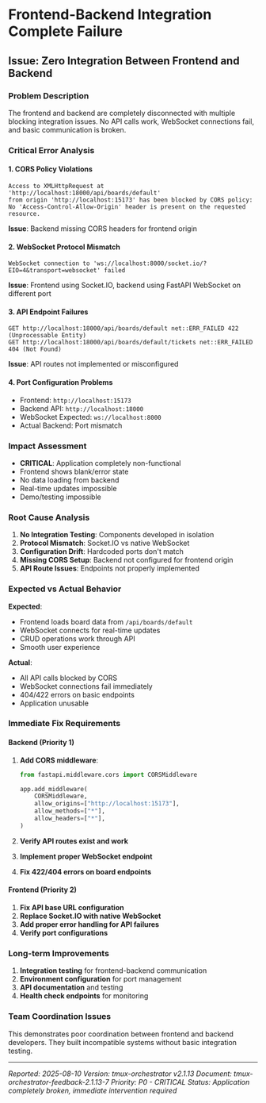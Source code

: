 # Frontend-Backend Integration Complete Failure

## Issue: Zero Integration Between Frontend and Backend

### Problem Description
The frontend and backend are completely disconnected with multiple blocking integration issues. No API calls work, WebSocket connections fail, and basic communication is broken.

### Critical Error Analysis

#### 1. CORS Policy Violations
```
Access to XMLHttpRequest at 'http://localhost:18000/api/boards/default' 
from origin 'http://localhost:15173' has been blocked by CORS policy: 
No 'Access-Control-Allow-Origin' header is present on the requested resource.
```
**Issue**: Backend missing CORS headers for frontend origin

#### 2. WebSocket Protocol Mismatch  
```
WebSocket connection to 'ws://localhost:8000/socket.io/?EIO=4&transport=websocket' failed
```
**Issue**: Frontend using Socket.IO, backend using FastAPI WebSocket on different port

#### 3. API Endpoint Failures
```
GET http://localhost:18000/api/boards/default net::ERR_FAILED 422 (Unprocessable Entity)
GET http://localhost:18000/api/boards/default/tickets net::ERR_FAILED 404 (Not Found)
```
**Issue**: API routes not implemented or misconfigured

#### 4. Port Configuration Problems
- Frontend: `http://localhost:15173` 
- Backend API: `http://localhost:18000`
- WebSocket Expected: `ws://localhost:8000`
- Actual Backend: Port mismatch

### Impact Assessment
- **CRITICAL**: Application completely non-functional
- Frontend shows blank/error state
- No data loading from backend
- Real-time updates impossible
- Demo/testing impossible

### Root Cause Analysis
1. **No Integration Testing**: Components developed in isolation
2. **Protocol Mismatch**: Socket.IO vs native WebSocket  
3. **Configuration Drift**: Hardcoded ports don't match
4. **Missing CORS Setup**: Backend not configured for frontend origin
5. **API Route Issues**: Endpoints not properly implemented

### Expected vs Actual Behavior

**Expected**:
- Frontend loads board data from `/api/boards/default`
- WebSocket connects for real-time updates
- CRUD operations work through API
- Smooth user experience

**Actual**:
- All API calls blocked by CORS
- WebSocket connections fail immediately  
- 404/422 errors on basic endpoints
- Application unusable

### Immediate Fix Requirements

#### Backend (Priority 1)
1. **Add CORS middleware**:
   ```python
   from fastapi.middleware.cors import CORSMiddleware
   
   app.add_middleware(
       CORSMiddleware,
       allow_origins=["http://localhost:15173"],
       allow_methods=["*"],
       allow_headers=["*"],
   )
   ```

2. **Verify API routes exist and work**
3. **Implement proper WebSocket endpoint**  
4. **Fix 422/404 errors on board endpoints**

#### Frontend (Priority 2)
1. **Fix API base URL configuration**
2. **Replace Socket.IO with native WebSocket**
3. **Add proper error handling for API failures**
4. **Verify port configurations**

### Long-term Improvements
1. **Integration testing** for frontend-backend communication
2. **Environment configuration** for port management
3. **API documentation** and testing
4. **Health check endpoints** for monitoring

### Team Coordination Issues
This demonstrates poor coordination between frontend and backend developers. They built incompatible systems without basic integration testing.

---
*Reported: 2025-08-10*
*Version: tmux-orchestrator v2.1.13*
*Document: tmux-orchestrator-feedback-2.1.13-7*
*Priority: P0 - CRITICAL*
*Status: Application completely broken, immediate intervention required*